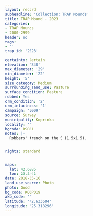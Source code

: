 ```yaml
---
layout: record
subheadline: 'Collection: TRAP Mounds'
title: TRAP Mound - 2023
categories:
- TRAP Mounds
- 2000-2999
header: no
tags:
- ''
trap_id: '2023'

certainty: Certain
elevation: '348'
max_diameter: '29'
min_diameter: '22'
height: '5'
size_category: Medium
surrounding_land_use: Pasture
surface_condition: Pasture
robbed: Yes
crm_condition: '2'
crm_intactness: '1'
campaign: '2009'
source: Survey
municipality: Koprinka
locality: ''
bgcode: DS001
notes: |-
  Robbers' trench on the S (1.5x1.5).


rights: standard


maps:
  lat: 42.6285
  lon: 25.2442
date: 2018-05-16
land_use_source: Photo
photo: Good
bg_code: KOOP019
akb_code: ''
latitude: '42.633604'
longitude: '25.318296'
---
```

